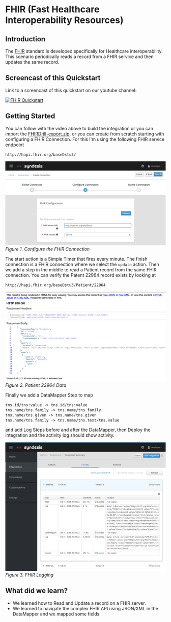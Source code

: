 # FHIR (Fast Healthcare Interoperability Resources)


## Introduction

The [FHIR](https://www.hl7.org/fhir/) standard is developed specifically for Healthcare interoperability.
This scenario periodically reads a record from a FHIR service and then updates the same record. 

## Screencast of this Quickstart

Link to a screencast of this quickstart on our youtube channel:

[![FHIR Quickstart](https://img.youtube.com/vi/8nw-L0u4HzM/0.jpg)](https://youtu.be/8nw-L0u4HzM)


## Getting Started

You can follow with the video above to build the integration or you can import the [FHIRDrill-export.zip](FHIRDrill-export.zip?raw=true), or you can create from scratch starting with configuring a FHIR Connection. For this I'm using the following FHIR service endpoint

```
http://hapi.fhir.org/baseDstu3/
```

![FHIR Connection](img/fhir-connection.png)
*Figure 1. Configure the FHIR Connection*

The start action is a Simple Timer that fires every minute. The finish connection is a FHIR connection where we select the `update` action. Then we add a step in the middle to read a Patient record from the same FHIR connection. You can verify the Patent 22964 record exists by looking at

```
http://hapi.fhir.org/baseDstu3/Patient/22964
```

![FHIR Patient Record](img/patient-22964.png)
*Figure 2. Patient 22964 Data*

Finally we add a DataMapper Step to map

```
tns.id/tns:value -> tns.id/tns:value
tns.name/tns.family -> tns.name/tns.family
tns.name/tns.given -> tns.name/tns.given
tns.name/tns.family -> tns.name/tns.text/tns.value
```

and add Log Steps before and after the DataMapper, then Deploy the integration and the activity log should show activity.

![FHIR Logging](img/fhir-log.png)
*Figure 3. FHIR Logging*

## What did we learn?

* We learned how to Read and Update a record on a FHIR server.
* We learned to navigate the complex FHIR API using JSON/XML in the DataMapper and we mapped some fields.
